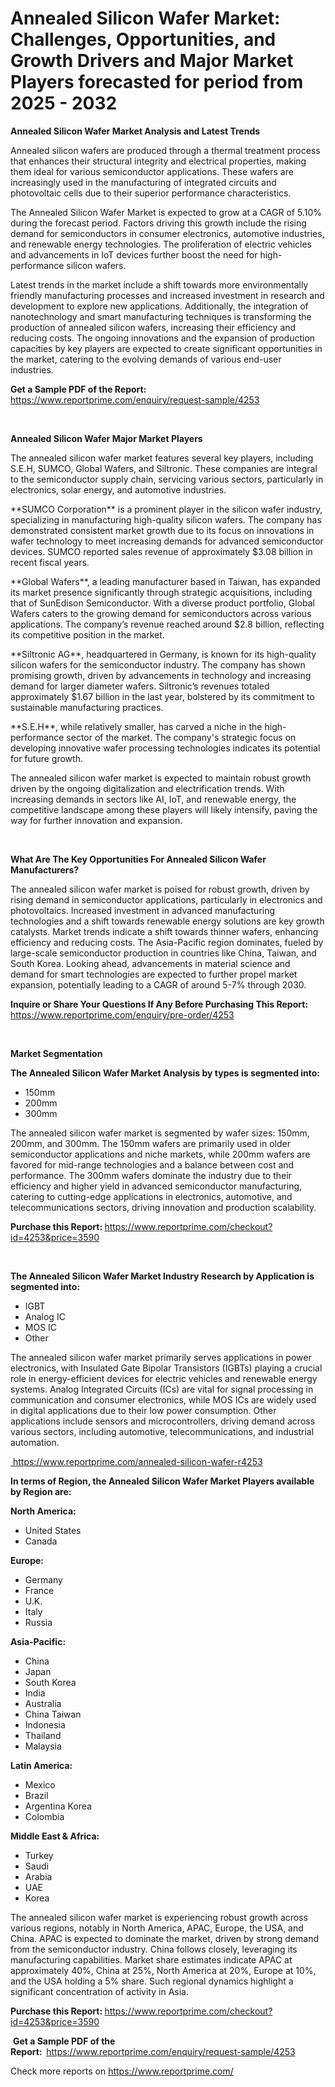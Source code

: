 <p><h1>Annealed Silicon Wafer Market: Challenges, Opportunities, and Growth Drivers and Major Market Players forecasted for period from 2025 - 2032</h1></p><p><strong>Annealed Silicon Wafer Market Analysis and Latest Trends</strong></p>
<p><p>Annealed silicon wafers are produced through a thermal treatment process that enhances their structural integrity and electrical properties, making them ideal for various semiconductor applications. These wafers are increasingly used in the manufacturing of integrated circuits and photovoltaic cells due to their superior performance characteristics.</p><p>The Annealed Silicon Wafer Market is expected to grow at a CAGR of 5.10% during the forecast period. Factors driving this growth include the rising demand for semiconductors in consumer electronics, automotive industries, and renewable energy technologies. The proliferation of electric vehicles and advancements in IoT devices further boost the need for high-performance silicon wafers.</p><p>Latest trends in the market include a shift towards more environmentally friendly manufacturing processes and increased investment in research and development to explore new applications. Additionally, the integration of nanotechnology and smart manufacturing techniques is transforming the production of annealed silicon wafers, increasing their efficiency and reducing costs. The ongoing innovations and the expansion of production capacities by key players are expected to create significant opportunities in the market, catering to the evolving demands of various end-user industries.</p></p>
<p><strong>Get a Sample PDF of the Report:&nbsp;</strong> <a href="https://www.reportprime.com/enquiry/request-sample/4253?utm_campaign=3583&utm_medium=2&utm_source=Github&utm_content=ia&utm_term=19032025&utm_id=annealed-silicon-wafer">https://www.reportprime.com/enquiry/request-sample/4253</a></p>
<p>&nbsp;</p>
<p><strong>Annealed Silicon Wafer Major Market Players</strong></p>
<p><p>The annealed silicon wafer market features several key players, including S.E.H, SUMCO, Global Wafers, and Siltronic. These companies are integral to the semiconductor supply chain, servicing various sectors, particularly in electronics, solar energy, and automotive industries.</p><p>**SUMCO Corporation** is a prominent player in the silicon wafer industry, specializing in manufacturing high-quality silicon wafers. The company has demonstrated consistent market growth due to its focus on innovations in wafer technology to meet increasing demands for advanced semiconductor devices. SUMCO reported sales revenue of approximately $3.08 billion in recent fiscal years.</p><p>**Global Wafers**, a leading manufacturer based in Taiwan, has expanded its market presence significantly through strategic acquisitions, including that of SunEdison Semiconductor. With a diverse product portfolio, Global Wafers caters to the growing demand for semiconductors across various applications. The company’s revenue reached around $2.8 billion, reflecting its competitive position in the market.</p><p>**Siltronic AG**, headquartered in Germany, is known for its high-quality silicon wafers for the semiconductor industry. The company has shown promising growth, driven by advancements in technology and increasing demand for larger diameter wafers. Siltronic’s revenues totaled approximately $1.67 billion in the last year, bolstered by its commitment to sustainable manufacturing practices.</p><p>**S.E.H**, while relatively smaller, has carved a niche in the high-performance sector of the market. The company's strategic focus on developing innovative wafer processing technologies indicates its potential for future growth.</p><p>The annealed silicon wafer market is expected to maintain robust growth driven by the ongoing digitalization and electrification trends. With increasing demands in sectors like AI, IoT, and renewable energy, the competitive landscape among these players will likely intensify, paving the way for further innovation and expansion.</p></p>
<p>&nbsp;</p>
<p><strong>What Are The Key Opportunities For Annealed Silicon Wafer Manufacturers?</strong></p>
<p><p>The annealed silicon wafer market is poised for robust growth, driven by rising demand in semiconductor applications, particularly in electronics and photovoltaics. Increased investment in advanced manufacturing technologies and a shift towards renewable energy solutions are key growth catalysts. Market trends indicate a shift towards thinner wafers, enhancing efficiency and reducing costs. The Asia-Pacific region dominates, fueled by large-scale semiconductor production in countries like China, Taiwan, and South Korea. Looking ahead, advancements in material science and demand for smart technologies are expected to further propel market expansion, potentially leading to a CAGR of around 5-7% through 2030.</p></p>
<p><strong>Inquire or Share Your Questions If Any Before Purchasing This Report:</strong> <a href="https://www.reportprime.com/enquiry/pre-order/4253?utm_campaign=3583&utm_medium=2&utm_source=Github&utm_content=ia&utm_term=19032025&utm_id=annealed-silicon-wafer">https://www.reportprime.com/enquiry/pre-order/4253</a></p>
<p>&nbsp;</p>
<p><strong>Market Segmentation</strong></p>
<p><strong>The Annealed Silicon Wafer Market Analysis by types is segmented into:</strong></p>
<p><ul><li>150mm</li><li>200mm</li><li>300mm</li></ul></p>
<p><p>The annealed silicon wafer market is segmented by wafer sizes: 150mm, 200mm, and 300mm. The 150mm wafers are primarily used in older semiconductor applications and niche markets, while 200mm wafers are favored for mid-range technologies and a balance between cost and performance. The 300mm wafers dominate the industry due to their efficiency and higher yield in advanced semiconductor manufacturing, catering to cutting-edge applications in electronics, automotive, and telecommunications sectors, driving innovation and production scalability.</p></p>
<p><strong>Purchase this Report:&nbsp;</strong><a href="https://www.reportprime.com/checkout?id=4253&price=3590&utm_campaign=3583&utm_medium=2&utm_source=Github&utm_content=ia&utm_term=19032025&utm_id=annealed-silicon-wafer">https://www.reportprime.com/checkout?id=4253&price=3590</a></p>
<p>&nbsp;</p>
<p><strong>The Annealed Silicon Wafer Market Industry Research by Application is segmented into:</strong></p>
<p><ul><li>IGBT</li><li>Analog IC</li><li>MOS IC</li><li>Other</li></ul></p>
<p><p>The annealed silicon wafer market primarily serves applications in power electronics, with Insulated Gate Bipolar Transistors (IGBTs) playing a crucial role in energy-efficient devices for electric vehicles and renewable energy systems. Analog Integrated Circuits (ICs) are vital for signal processing in communication and consumer electronics, while MOS ICs are widely used in digital applications due to their low power consumption. Other applications include sensors and microcontrollers, driving demand across various sectors, including automotive, telecommunications, and industrial automation.</p></p>
<p><a href="https://www.reportprime.com/annealed-silicon-wafer-r4253?utm_campaign=3583&utm_medium=2&utm_source=Github&utm_content=ia&utm_term=19032025&utm_id=annealed-silicon-wafer">&nbsp;https://www.reportprime.com/annealed-silicon-wafer-r4253</a></p>
<p><strong>In terms of Region, the Annealed Silicon Wafer Market Players available by Region are:</strong></p>
<p>
    <p> <strong> North America: </strong>
        <ul>
            <li>United States</li>
            <li>Canada</li>
        </ul>
        </p> 
    <p> <strong> Europe: </strong>
        <ul>
            <li>Germany</li>
            <li>France</li>
            <li>U.K.</li>
            <li>Italy</li>
            <li>Russia</li>
        </ul>
        </p> 
    <p> <strong> Asia-Pacific: </strong>
        <ul>
            <li>China</li>
            <li>Japan</li>
            <li>South Korea</li>
            <li>India</li>
            <li>Australia</li>
            <li>China Taiwan</li>
            <li>Indonesia</li>
            <li>Thailand</li>
            <li>Malaysia</li>
        </ul>
        </p> 
    <p> <strong> Latin America: </strong>
        <ul>
            <li>Mexico</li>
            <li>Brazil</li>
            <li>Argentina Korea</li>
            <li>Colombia</li>
        </ul>
        </p> 
    <p> <strong> Middle East & Africa: </strong>
        <ul>
            <li>Turkey</li>
            <li>Saudi</li>
            <li>Arabia</li>
            <li>UAE</li>
            <li>Korea</li>
        </ul>
    </p>
    </p>
<p><p>The annealed silicon wafer market is experiencing robust growth across various regions, notably in North America, APAC, Europe, the USA, and China. APAC is expected to dominate the market, driven by strong demand from the semiconductor industry. China follows closely, leveraging its manufacturing capabilities. Market share estimates indicate APAC at approximately 40%, China at 25%, North America at 20%, Europe at 10%, and the USA holding a 5% share. Such regional dynamics highlight a significant concentration of activity in Asia.</p></p>
<p><strong>Purchase this Report: </strong><a href="https://www.reportprime.com/checkout?id=4253&price=3590&utm_campaign=3583&utm_medium=2&utm_source=Github&utm_content=ia&utm_term=19032025&utm_id=annealed-silicon-wafer">https://www.reportprime.com/checkout?id=4253&price=3590</a></p>
<p>&nbsp;<strong>Get a Sample PDF of the Report:&nbsp;&nbsp;</strong><a href="https://www.reportprime.com/enquiry/request-sample/4253?utm_campaign=3583&utm_medium=2&utm_source=Github&utm_content=ia&utm_term=19032025&utm_id=annealed-silicon-wafer">https://www.reportprime.com/enquiry/request-sample/4253</a></p>
<p><strong></strong></p>
<p>Check more reports on <a href="https://www.reportprime.com/?utm_campaign=3583&utm_medium=2&utm_source=Github&utm_content=ia&utm_term=19032025&utm_id=annealed-silicon-wafer">https://www.reportprime.com/</a></p>